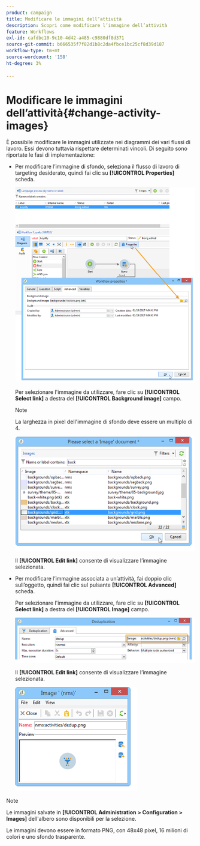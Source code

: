 ```yaml
---
product: campaign
title: Modificare le immagini dell’attività
description: Scopri come modificare l’immagine dell’attività
feature: Workflows
exl-id: cafdbc10-9c10-4d42-a485-c9880df8d371
source-git-commit: b666535f7f82d1b8c2da4fbce1bc25cf8d39d187
workflow-type: tm+mt
source-wordcount: '158'
ht-degree: 3%

---
```


# Modificare le immagini dell’attività{#change-activity-images}



È possibile modificare le immagini utilizzate nei diagrammi dei vari flussi di lavoro. Essi devono tuttavia rispettare determinati vincoli. Di seguito sono riportate le fasi di implementazione:

* Per modificare l’immagine di sfondo, seleziona il flusso di lavoro di targeting desiderato, quindi fai clic su **[!UICONTROL Properties]** scheda.

  ![](assets/s_user_segmentation_properties_tab.png)

  Per selezionare l&#39;immagine da utilizzare, fare clic su **[!UICONTROL Select link]** a destra del **[!UICONTROL Background image]** campo.

  >[!NOTE]
  >
  >La larghezza in pixel dell&#39;immagine di sfondo deve essere un multiplo di 4.

  ![](assets/s_user_segmentation_background_select.png)

  Il **[!UICONTROL Edit link]** consente di visualizzare l’immagine selezionata.

* Per modificare l’immagine associata a un’attività, fai doppio clic sull’oggetto, quindi fai clic sul pulsante **[!UICONTROL Advanced]** scheda.

  Per selezionare l&#39;immagine da utilizzare, fare clic su **[!UICONTROL Select link]** a destra del **[!UICONTROL Image]** campo.

  ![](assets/s_user_segmentation_activity_image.png)

  Il **[!UICONTROL Edit link]** consente di visualizzare l’immagine selezionata.

  ![](assets/s_user_segmentation_activity_image_select.png)

>[!NOTE]
>
>Le immagini salvate in **[!UICONTROL Administration > Configuration > Images]** dell&#39;albero sono disponibili per la selezione.
>  
>Le immagini devono essere in formato PNG, con 48x48 pixel, 16 milioni di colori e uno sfondo trasparente.
